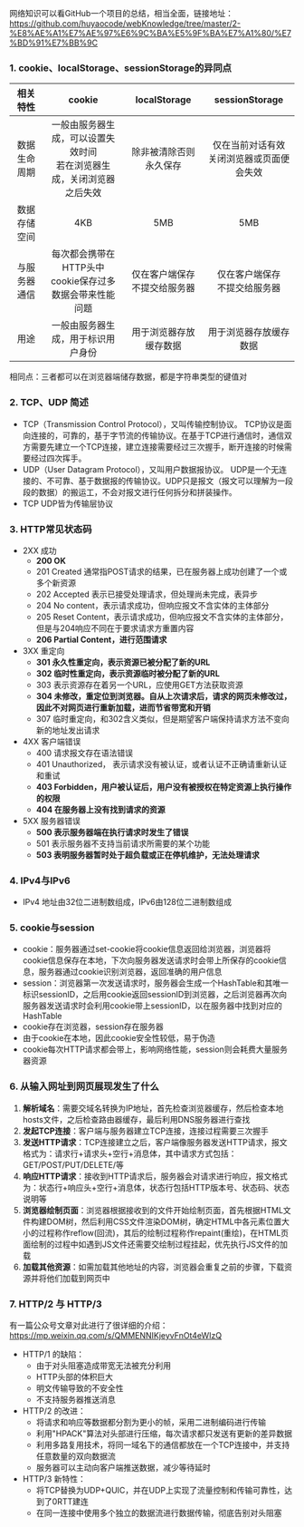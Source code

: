 网络知识可以看GitHub一个项目的总结，相当全面，链接地址：
<br>https://github.com/huyaocode/webKnowledge/tree/master/2-%E8%AE%A1%E7%AE%97%E6%9C%BA%E5%9F%BA%E7%A1%80/%E7%BD%91%E7%BB%9C

### 1. cookie、localStorage、sessionStorage的异同点

| 相关特性 | cookie | localStorage | sessionStorage |
| :---: | :---: | :---: | :---: |
| 数据生命周期 | 一般由服务器生成，可以设置失效时间<br>若在浏览器生成，关闭浏览器之后失效 | 除非被清除否则永久保存 | 仅在当前对话有效<br>关闭浏览器或页面便会失效|
| 数据存储空间 | 4KB | 5MB | 5MB |
| 与服务器通信 | 每次都会携带在HTTP头中<br>cookie保存过多数据会带来性能问题 | 仅在客户端保存<br>不提交给服务器 | 仅在客户端保存<br>不提交给服务器 |
| 用途 | 一般由服务器生成，用于标识用户身份 | 用于浏览器存放缓存数据 | 用于浏览器存放缓存数据 |

相同点：三者都可以在浏览器端储存数据，都是字符串类型的键值对

### 2. TCP、UDP 简述
+ TCP（Transmission Control Protocol），又叫传输控制协议。 TCP协议是面向连接的，可靠的，基于字节流的传输协议。在基于TCP进行通信时，通信双方需要先建立一个TCP连接，建立连接需要经过三次握手，断开连接的时候需要经过四次挥手。
+ UDP（User Datagram Protocol），又叫用户数据报协议。 UDP是一个无连接的、不可靠、基于数据报的传输协议。UDP只是报文（报文可以理解为一段段的数据）的搬运工，不会对报文进行任何拆分和拼装操作。
+ TCP UDP皆为传输层协议

### 3. HTTP常见状态码
+ 2XX 成功
    + **200 OK**
    + 201 Created 通常指POST请求的结果，已在服务器上成功创建了一个或多个新资源
    + 202 Accepted 表示已接受处理请求，但处理尚未完成，表异步
    + 204 No content，表示请求成功，但响应报文不含实体的主体部分
    + 205 Reset Content，表示请求成功，但响应报文不含实体的主体部分，但是与204响应不同在于要求请求方重置内容
    + **206 Partial Content，进行范围请求**
+ 3XX 重定向
    + **301 永久性重定向，表示资源已被分配了新的URL**
    + **302 临时性重定向，表示资源临时被分配了新的URL**
    + 303 表示资源存在着另一个URL，应使用GET方法获取资源
    + **304 未修改，重定位到浏览器。自从上次请求后，请求的网页未修改过，因此不对网页进行重新加载，进而节省带宽和开销**
    + 307 临时重定向，和302含义类似，但是期望客户端保持请求方法不变向新的地址发出请求
+ 4XX 客户端错误
    + 400 请求报文存在语法错误
    + 401 Unauthorized， 表示请求没有被认证，或者认证不正确请重新认证和重试
    + **403 Forbidden，用户被认证后，用户没有被授权在特定资源上执行操作的权限**
    + **404 在服务器上没有找到请求的资源**
+ 5XX 服务器错误
    + **500 表示服务器端在执行请求时发生了错误**
    + 501 表示服务器不支持当前请求所需要的某个功能
    + **503 表明服务器暂时处于超负载或正在停机维护，无法处理请求**

### 4. IPv4与IPv6
+ IPv4 地址由32位二进制数组成，IPv6由128位二进制数组成

### 5. cookie与session
+ cookie：服务器通过set-cookie将cookie信息返回给浏览器，浏览器将cookie信息保存在本地，下次向服务器发送请求时会带上所保存的cookie信息，服务器通过cookie识别浏览器，返回准确的用户信息
+ session：浏览器第一次发送请求时，服务器会生成一个HashTable和其唯一标识sessionID，之后用cookie返回sessionID到浏览器，之后浏览器再次向服务器发送请求时会利用cookie带上sessionID，以在服务器中找到对应的HashTable
+ cookie存在浏览器，session存在服务器
+ 由于cookie在本地，因此cookie安全性较低，易于伪造
+ cookie每次HTTP请求都会带上，影响网络性能，session则会耗费大量服务器资源

### 6. 从输入网址到网页展现发生了什么
1. **解析域名**：需要交域名转换为IP地址，首先检查浏览器缓存，然后检查本地hosts文件，之后检查路由器缓存，最后利用DNS服务器进行查找
2. **发起TCP连接**：客户端与服务器建立TCP连接，连接过程需要三次握手
3. **发送HTTP请求**：TCP连接建立之后，客户端像服务器发送HTTP请求，报文格式为：请求行+请求头+空行+消息体，其中请求方式包括：GET/POST/PUT/DELETE/等
4. **响应HTTP请求**：接收到HTTP请求后，服务器会对请求进行响应，报文格式为：状态行+响应头+空行+消息体，状态行包括HTTP版本号、状态码、状态说明等
5. **浏览器绘制页面**：浏览器根据接收到的文件开始绘制页面，首先根据HTML文件构建DOM树，然后利用CSS文件渲染DOM树，确定HTML中各元素位置大小的过程称作reflow(回流)，其后的绘制过程称作repaint(重绘)，在HTML页面绘制的过程中如遇到JS文件还需要交绘制过程挂起，优先执行JS文件的加载
6. **加载其他资源**：如需加载其他地址的内容，浏览器会重复之前的步骤，下载资源并将他们加载到网页中

### 7. HTTP/2 与 HTTP/3
有一篇公众号文章对此进行了很详细的介绍：https://mp.weixin.qq.com/s/QMMENNIKjeyvFnOt4eWIzQ
+ HTTP/1 的缺陷：
    + 由于对头阻塞造成带宽无法被充分利用
    + HTTP头部的体积巨大
    + 明文传输导致的不安全性
    + 不支持服务器推送消息
+ HTTP/2 的改进：
    + 将请求和响应等数据都分割为更小的帧，采用二进制编码进行传输
    + 利用"HPACK"算法对头部进行压缩，每次请求都只发送有更新的差异数据
    + 利用多路复用技术，将同一域名下的通信都放在一个TCP连接中，并支持任意数量的双向数据流
    + 服务器可以主动向客户端推送数据，减少等待延时
+ HTTP/3 新特性：
    + 将TCP替换为UDP+QUIC，并在UDP上实现了流量控制和传输可靠性，达到了0RTT建连
    + 在同一连接中使用多个独立的数据流进行数据传输，彻底告别对头阻塞











